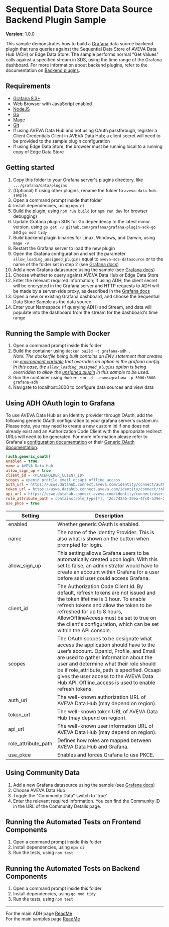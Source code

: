# Sequential Data Store Data Source Backend Plugin Sample

**Version:** 1.0.0

This sample demonstrates how to build a [Grafana](https://grafana.com/) data source backend plugin that runs queries against the Sequential Data Store of AVEVA Data Hub (ADH) or Edge Data Store. The sample performs normal "Get Values" calls against a specified stream in SDS, using the time range of the Grafana dashboard. For more information about backend plugins, refer to the documentation on [Backend plugins](https://grafana.com/docs/grafana/latest/developers/plugins/backend/).

## Requirements

- [Grafana 8.3+](https://grafana.com/grafana/download)
- Web Browser with JavaScript enabled
- [NodeJS](https://nodejs.org/en/)
- [Go](https://go.dev/)
- [Mage](https://magefile.org/)
- [Git](https://git-scm.com/download/win)
- If using AVEVA Data Hub and not using OAuth passthrough, register a Client Credentials Client in AVEVA Data Hub; a client secret will need to be provided to the sample plugin configuration
- If using Edge Data Store, the browser must be running local to a running copy of Edge Data Store

## Getting started

1. Copy this folder to your Grafana server's plugins directory, like `.../grafana/data/plugins`
1. (Optional) If using other plugins, rename the folder to `aveva-data-hub-sample`
1. Open a command prompt inside that folder
1. Install dependencies, using `npm ci`
1. Build the plugin, using `npm run build` (or `npm run dev` for browser debugging)
1. Update Grafana plugin SDK for Go dependency to the latest minor version, using `go get -u github.com/grafana/grafana-plugin-sdk-go` and `go mod tidy`
1. Build backend plugin binaries for Linux, Windows, and Darwin, using `mage -v`
1. Restart the Grafana server to load the new plugin
1. Open the Grafana configuration and set the parameter `allow_loading_unsigned_plugins` equal to `aveva-sds-datasource` or to the name of the folder set in step 2 (see [Grafana docs](https://grafana.com/docs/grafana/latest/administration/configuration/#allow_loading_unsigned_plugins))
1. Add a new Grafana datasource using the sample (see [Grafana docs](https://grafana.com/docs/grafana/latest/features/datasources/add-a-data-source/))
1. Choose whether to query against AVEVA Data Hub or Edge Data Store
1. Enter the relevant required information; if using ADH, the client secret will be encrypted in the Grafana server and HTTP requests to ADH will be made by a server-side proxy, as described in the [Grafana docs](https://grafana.com/docs/grafana/latest/developers/plugins/authentication/)
1. Open a new or existing Grafana dashboard, and choose the Sequential Data Store Sample as the data source
1. Enter your Namespace (if querying ADH) and Stream, and data will populate into the dashboard from the stream for the dashboard's time range

## Running the Sample with Docker

1. Open a command prompt inside this folder
1. Build the container using `docker build -t grafana-adh .`  
   _Note: The dockerfile being built contains an ENV statement that creates an [environment variable](https://grafana.com/docs/grafana/latest/administration/configuration/#configure-with-environment-variables) that overrides an option in the grafana config. In this case, the `allow_loading_unsigned_plugins` option is being overridden to allow the [unsigned plugin](https://grafana.com/docs/grafana/latest/administration/configuration/#allow_loading_unsigned_plugins) in this sample to be used._
1. Run the container using `docker run -d --name=grafana -p 3000:3000 grafana-adh`
1. Navigate to localhost:3000 to configure data sources and view data

## Using ADH OAuth login to Grafana

To use AVEVA Data Hub as an Identity provider through OAuth, add the following generic OAuth configuration to your grafana server's custom.ini. Please note, you may need to create a new custom.ini if one does not already exist and an Authorization Code Client with the appropriate redirect URLs will need to be generated. For more information please refer to Grafana's [configuration documentation](https://grafana.com/docs/grafana/latest/setup-grafana/configure-grafana/) or their [Generic OAuth documentation](https://grafana.com/docs/grafana/latest/auth/generic-oauth/).

```ini
[auth.generic_oauth]
enabled = true
name = AVEVA Data Hub
allow_sign_up = true
client_id = <PLACEHOLDER_CLIENT_ID>
scopes = openid profile email ocsapi offline_access
auth_url = https://uswe.datahub.connect.aveva.com/identity/connect/authorize
token_url = https://uswe.datahub.connect.aveva.com/identity/connect/token
api_url = https://uswe.datahub.connect.aveva.com/identity/connect/userinfo
role_attribute_path = contains(role_type[*], '2dc742ab-39ea-4fc0-a39e-2bcb71c26a5f') && 'Admin' || contains(role_type[*], 'f1439595-e5a2-487f-8a4f-0627fefe75df') && 'Editor' || 'Viewer'
use_pkce = true
```

| Setting             | Description                                                                                                                                                                                                                                                                                                                                                    |
| ------------------- | -------------------------------------------------------------------------------------------------------------------------------------------------------------------------------------------------------------------------------------------------------------------------------------------------------------------------------------------------------------- |
| enabled             | Whether generic OAuth is enabled.                                                                                                                                                                                                                                                                                                                              |
| name                | The name of the Identity Provider. This is also what is shown on the button when prompted for login.                                                                                                                                                                                                                                                           |
| allow_sign_up       | This setting allows Grafana users to be automatically created upon login. With this set to false, an administrator would have to create an account within Grafana for a user before said user could access Grafana.                                                                                                                                            |
| client_id           | The Authorization Code Client Id. By default, refresh tokens are not issued and the token lifetime is 1 hour. To enable refresh tokens and allow the token to be refreshed for up to 8 hours, AllowOfflineAccess must be set to true on the client's configuration, which can be set within the API console.                                                   |
| scopes              | The OAuth scopes to be designate what access the application should have to the user’s account. OpenId, Profile, and Email are used to gather information about the user and determine what their role should be if role_attribute_path is specified. Ocsapi gives the user access to the AVEVA Data Hub API. Offline_access is used to enable refresh tokens. |
| auth_url            | The well-known authorization URL of AVEVA Data Hub (may depend on region).                                                                                                                                                                                                                                                                                     |
| token_url           | The well-known token URL of AVEVA Data Hub (may depend on region).                                                                                                                                                                                                                                                                                             |
| api_url             | The well-known user information URL of AVEVA Data Hub (may depend on region).                                                                                                                                                                                                                                                                                  |
| role_attribute_path | Defines how roles are mapped between AVEVA Data Hub and Grafana.                                                                                                                                                                                                                                                                                               |
| use_pkce            | Enables and forces Grafana to use PKCE.                                                                                                                                                                                                                                                                                                                        |

## Using Community Data

1. Add a new Grafana datasource using the sample (see [Grafana docs](https://grafana.com/docs/grafana/latest/features/datasources/add-a-data-source/))
1. Choose AVEVA Data Hub
1. Toggle the "Community Data" switch to 'true'
1. Enter the relevant required information. You can find the Community ID in the URL of the Community Details page.

## Running the Automated Tests on Frontend Components

1. Open a command prompt inside this folder
1. Install dependencies, using `npm ci`
1. Run the tests, using `npm test`

## Running the Automated Tests on Backend Components

1. Open a command prompt inside this folder
1. Install dependencies, using `go mod tidy`
1. Run the tests, using `npm test`

---

For the main ADH page [ReadMe](https://github.com/osisoft/OSI-Samples-OCS)  
For the main samples page [ReadMe](https://github.com/osisoft/OSI-Samples)
